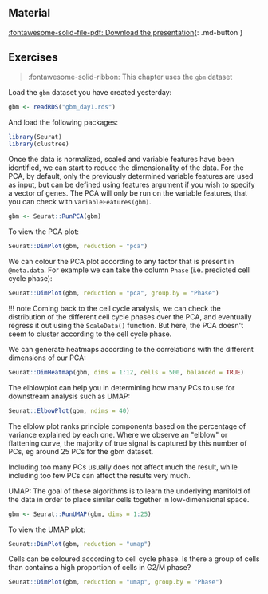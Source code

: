 
## Material

[:fontawesome-solid-file-pdf: Download the presentation](../assets/pdf/scRNAseq_RM_dimreduction_only.pdf){: .md-button }

## Exercises

> :fontawesome-solid-ribbon: This chapter uses the `gbm` dataset

Load the `gbm` dataset you have created yesterday:

```R
gbm <- readRDS("gbm_day1.rds")
```

And load the following packages:

```R
library(Seurat)
library(clustree)
```

Once the data is normalized, scaled and variable features have been identified, we can start to reduce the dimensionality of the data.
For the PCA, by default, only the previously determined variable features are used as input, but can be defined using features argument if you wish to specify a vector of genes. The PCA will only be run on the variable features, that you can check with `VariableFeatures(gbm)`.

```R
gbm <- Seurat::RunPCA(gbm)
```

To view the PCA plot:

```R
Seurat::DimPlot(gbm, reduction = "pca")
```

We can colour the PCA plot according to any factor that is present in `@meta.data`. For example we can take the column `Phase` (i.e. predicted cell cycle phase):

```R
Seurat::DimPlot(gbm, reduction = "pca", group.by = "Phase")
```

!!! note
    Coming back to the cell cycle analysis, we can check the distribution of the different cell cycle phases over the PCA, and eventually regress it out using the `ScaleData()` function. But here, the PCA doesn't seem to cluster according to the cell cycle phase.

We can generate heatmaps according to the correlations with the different dimensions of our PCA:

```R
Seurat::DimHeatmap(gbm, dims = 1:12, cells = 500, balanced = TRUE)
```

The elblowplot can help you in determining how many PCs to use for downstream analysis such as UMAP:

```R
Seurat::ElbowPlot(gbm, ndims = 40)
```

The elblow plot ranks principle components based on the percentage of variance explained by each one. Where we observe an "elblow" or flattening curve, the majority of true signal is captured by this number of PCs, eg around 25 PCs for the gbm dataset.

Including too many PCs usually does not affect much the result, while including too few PCs can affect the results very much.

UMAP: The goal of these algorithms is to learn the underlying manifold of the data in order to place similar cells together in low-dimensional space.

```R
gbm <- Seurat::RunUMAP(gbm, dims = 1:25)
```

To view the UMAP plot:

```R
Seurat::DimPlot(gbm, reduction = "umap")
```

Cells can be coloured according to cell cycle phase.
Is there a group of cells than contains a high proportion of cells in G2/M phase?

```R
Seurat::DimPlot(gbm, reduction = "umap", group.by = "Phase")
```
